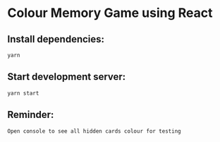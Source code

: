 # Colour Memory Game using React

## Install dependencies:
`yarn`

## Start development server:
`yarn start`

## Reminder:
`Open console to see all hidden cards colour for testing`
